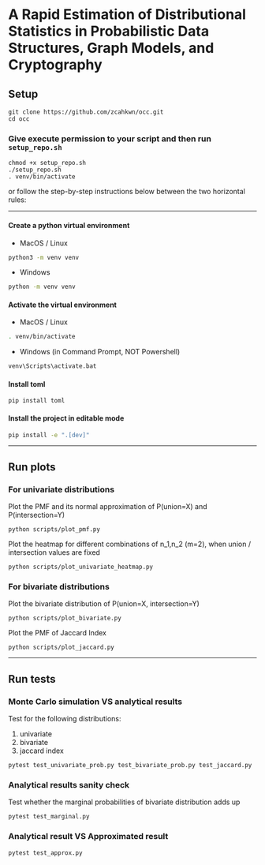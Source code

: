 # A Rapid Estimation of Distributional Statistics in Probabilistic Data Structures, Graph Models, and Cryptography

## Setup

```
git clone https://github.com/zcahkwn/occ.git
cd occ
```

### Give execute permission to your script and then run `setup_repo.sh`

```
chmod +x setup_repo.sh
./setup_repo.sh
. venv/bin/activate
```

or follow the step-by-step instructions below between the two horizontal rules:

---

#### Create a python virtual environment

- MacOS / Linux

```bash
python3 -m venv venv
```

- Windows

```bash
python -m venv venv
```

#### Activate the virtual environment

- MacOS / Linux

```bash
. venv/bin/activate
```

- Windows (in Command Prompt, NOT Powershell)

```bash
venv\Scripts\activate.bat
```

#### Install toml

```
pip install toml
```

#### Install the project in editable mode

```bash
pip install -e ".[dev]"
```

---

## Run plots

### For univariate distributions

Plot the PMF and its normal approximation of P(union=X) and P(intersection=Y)
```
python scripts/plot_pmf.py
```

Plot the heatmap for different combinations of n_1,n_2 (m=2), when union / intersection values are fixed
```
python scripts/plot_univariate_heatmap.py
```

### For bivariate distributions

Plot the bivariate distribution of P(union=X, intersection=Y)  
```
python scripts/plot_bivariate.py
```

Plot the PMF of Jaccard Index
```
python scripts/plot_jaccard.py
```


---

## Run tests

### Monte Carlo simulation VS analytical results 
Test for the following distributions:
1. univariate 
2. bivariate 
3. jaccard index 

```
pytest test_univariate_prob.py test_bivariate_prob.py test_jaccard.py
```

### Analytical results sanity check
Test whether the marginal probabilities of bivariate distribution adds up
```
pytest test_marginal.py
```

### Analytical result VS Approximated result
```
pytest test_approx.py
```


